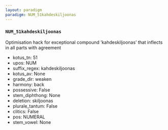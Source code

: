 ```yaml
---
layout: paradigm
paradigm: NUM_51kahdeskiljoonas
---
```

### ` NUM_51kahdeskiljoonas `

Optimisation hack for exceptional compound ’kahdeskiljoonas’ that inflects in all parts with agreement
* kotus_tn: 51
* upos: NUM
* suffix_regex: kahdeskiljoonas
* kotus_av: None
* grade_dir: weaken
* harmony: back
* possessive: False
* stem_diphthong: None
* deletion: skiljoonas
* plurale_tantum: False
* clitics: False
* pos: NUMERAL
* stem_vowel: None

